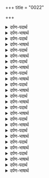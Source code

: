 +++
title = "0022"

+++
<details><summary>दर्पण-पदार्थ</summary>

पद्अर्थ: चारे अगनि = चारों अग्नि (हंस, हेतु, लोभ तथा कोप अग्नि) निर्दयता, मोह, लोभ व क्रोध। प्रगासिआ = खिलता है। अघाइ = पेट भर के, पूरे तौर पे।4।
</details>

<details><summary>दर्पण-भाषार्थ</summary>

अर्थ: हे नानक! गुरु के द्वारा नाम जल प्राप्त कर के (हृदय में) सुलग रहीं चारों अग्नियों को बुझा के (तृष्णा की ओर से) मर जा। (इस तरह) तेरे अंदर (हृदय) कमल खिल जाएगा। (तेरे हृदय में) आत्मिक जीवन देने वाला नाम-जल भर जाएगा। गुरु को मित्र बना, यकीनी तौर पे परमात्मा की हजूरी प्राप्त कर लेगा।4।20।
</details>

<details><summary>दर्पण-पदार्थ</summary>

पद्अर्थ: लै = ले के। बोलि = उचार, स्मरण कर। सच कसवटी = सत्य की कसवटी पर, सदा स्थिर हरि नाम की कसवटी पे। कसवटी = वह वट्टी जिस ऊपर सोने को कस लगाई जाती है जिस पे सोना परखने के लिए रगड़ा जाता है। लाईऐ = लगाया जाता है। तुलीऐ = तुलता है। पूरै तोलि = पूरे तोल से। तुलीऐ पूरै तोलि = पूरे तोल से तुलता है, तोल में पूरा उतरता है। किनै = किसी ने भी। रिद माणक = हृदय मोती। मोलि = मुल्य में।1।
</details>

<details><summary>दर्पण-भाषार्थ</summary>

अर्थ: हे प्यारे! हरि नाम जपो, गुरु की मति ऊपर चल के हरि का स्मरण करो। जब मन नाम जपने की कसवटी पे लगाया जाता है (तब नाम जपने की बरकत के साथ) ये तोल पूरा उतरता है। तब हृदय रूपी माणक अपने मुल्य से अमुल्य हो जाता है, इसका कोई मुल्य नहीं पा सकता।1।
</details>

<details><summary>दर्पण-पदार्थ</summary>

पद्अर्थ: गुर माहि = गुरु में, गुरु के पास। सबदि = शब्द में (जुड़ के)। सलाहि = महिमा करो।1। रहाउ।
</details>

<details><summary>दर्पण-भाषार्थ</summary>

अर्थ: हे भाई! यह कीमती हरि नाम गुरु के पास है। गुरु साधु-संगत में मिलता है। (सो, हे भाई! साधु-संगत में जा के) गुरु के शब्द में जुड़ के दिन रात परमात्मा की महिमा कर।1। रहाउ।
</details>

<details><summary>दर्पण-पदार्थ</summary>

पद्अर्थ: लै = इकट्ठा करके। गुर परगासि = गुरु की दी हुई रौशनी से। जलि = जल से। पाईऐ = डालना। जलि पाईऐ = डाले हुए जल से, अगर जल डाल दें। दासनि दासि = दासों का दास (बना)। जंदारु = अवैड़ा। तरै तरासि = पूरे तौर पर पार हो जाता है।2।
</details>

<details><summary>दर्पण-भाषार्थ</summary>

अर्थ: (हे भाई!) सदा कायम रहने वाली सौदा धन संपत्ति एकत्र कर। यह धन गुरु के बख्शे आत्मिक प्रकाश से प्राप्त होता है। जैसे पानी डालने से आग बुझ जाती है, वैसे ही प्रभु के दासों के दास बनने से तृष्णा (रूपी आग) बुझ जाती है। (जो आदमी नाम धन इकट्ठा करता है) उसका भयानक यमराज भी कुछ बिगाड़ नहीं सकता। इस तरह वह मनुष्य संसार सागर से सही सलामत पार लांघ जाता है।2।
</details>

<details><summary>दर्पण-पदार्थ</summary>

पद्अर्थ: गुरमुखि = जो मनुष्य गुरु के सन्मुख हैं। भावई = अच्छा लगता है, पसंद आता है। भाइ = भाव में, प्रेम में। सच भाइ = सदा स्थिर प्रभु के प्रेम में। पांइ = पाया, इज्जत। गुरि मेलिऐ = अगर गुरु मिला दे। समाइ = समायी, लीनता।3।
</details>

<details><summary>दर्पण-भाषार्थ</summary>

अर्थ: गुरु की राह पर चलने वाले लोगों को झूठा पदार्थ पसंद नहीं आता। (भाव, वे दुनियावी पदार्तों में चित्त नहीं जोड़ते) वे सच्चे प्रभु में जुड़े रहते हैं, वे सदा सदा स्थिर प्रभु के प्यार में जुड़े रहते हैं। (पर) माया में लिप्त मनुष्य को प्रभु कानाम अच्छा नहीं लगता। झूठ में फंसे हुए की इज्जत भी झूठी ही होती है (इज्जत भी चार दिनों की ही होती है)। (पर ये अपने बस की खेल नहीं) जिस को गुरु (प्रभु चरणों में) मिला ले, वे प्रभु में रंगे रहते हैं। उनकी लीनता सदा प्रभु याद में ही रहती है।3।
</details>

<details><summary>दर्पण-पदार्थ</summary>

पद्अर्थ: हीरु = हीरा। घटि घटि = हरेक घट में। गहिर गंभीरु = अथाह प्रभु।4।
</details>

<details><summary>दर्पण-भाषार्थ</summary>

अर्थ: प्रभु का नाम (जो मानों) माणक है, लाल है, रतन है, हीरा है, हरेक मनुष्य के अंदर बसता है। अथाह प्रभु हरेक के शरीर में बिराजमान है। उसका नाम ही सदा स्थिर रहने वाला सौदा है धन है। (पर) हे नानक! जिस मनुष्य पे हीरा प्रभु मेहर करता है उसको उसका नाम गुरु के द्वारा मिलता है।4।21।
</details>

<details><summary>दर्पण-पदार्थ</summary>

पद्अर्थ: भरमै = भ्रमण करने से। भाहि = आग। विझवै = बुझती। देसु दिसंतर = देश देशांतर में। अंतरि = अंदर की। ध्रिग = धिक्कार योग्य। वेसु = भेस, त्याग वाला लिबास। होरु कितै = किसी और जगह।1।
</details>

<details><summary>दर्पण-भाषार्थ</summary>

अर्थ: (गुरु की शरण को छोड़ के) अगर मनुष्य (सन्यासी वेष धारण करके) देशों-देशांतरों में भ्रमण करता फिरे, (जगह-जगह) घूमने से (तृष्णा की) आग बुझ नहीं सकती, अंदर से विकारों की मैल नहीं उतरती। ऐसा जीवन धिक्कार-योग्य ही रहता है। ऐसा वेष फिटकारें ही खाता है। (ये बात पक्की हो जाए कि) सत्गुरू की शिक्षा ग्रहण करने के बिना और किसी स्थान पे प्रमात्मा की भक्ति नहीं हो सकती (और भक्ति के बिना तृष्णा खत्म नहीं होती)।1।
</details>

<details><summary>दर्पण-पदार्थ</summary>

पद्अर्थ: गुरमुखि = गुरु के सन्मुख हो के। निवारि = दूर कर। कहिआ = कहा हुआ वचन। मनि = मन में। हउमै = अहम् में, मैं बड़ा बन जाऊँ, मैं बड़ा बन जाऊँ।1। रहाउ।
</details>

<details><summary>दर्पण-भाषार्थ</summary>

अर्थ: हे मन! गुरु के चरण पड़ के (तृष्णा की) आग दूर कर सकते हैं। जब गुरु का बताया हुआ उपदेश मन में टिक जाए, तो मैं बड़ा हो जाऊँ, मैं बड़ा हो जाऊँ -ये लालच खत्म हो जाता है।1। रहाउ।
</details>

<details><summary>दर्पण-पदार्थ</summary>

पद्अर्थ: माणकु = मोती। नामि = नाम में (जुड़ने से)। पति = इज्जत। मिलि = मिल के। आपु = स्वयं भाव, स्वार्थ। सलल = सलिल, जल, पानी।2।
</details>

<details><summary>दर्पण-भाषार्थ</summary>

अर्थ: परमात्मा के नाम में जुड़ के ये मन बहुमूल्य मोती बन जाता है। इसे (हर जगह) आदर मिलता है। (पर) परमात्मा का नाम साधु-संगत में मिल के ही प्राप्त होता है। गुरु की शरण पड़ने से ही प्रमात्मा (के चरणों में) तवज्जो जुड़ती है। (प्रभु चरणों में तवज्जो जुड़ने से मनुष्य के अंदर से) स्वै-भाव, अहम् भाव दूर हो जाता है, आत्मिक आनंद मिलता है (परमात्मा से मनुष्य इस तरह एकमेक हो जाता है) जैसे पानी से पानी मिल के एक-रूप हो जाता है।2।
</details>

<details><summary>दर्पण-पदार्थ</summary>

पद्अर्थ: जिनि = जिस मनुष्य ने। सु = वह (मनुष्य)। अउगुणि = औगुण में (टिका रह के) आवै जाइ = जन्मता है मरता है। जिसु = जिस मनुष्य को। भेटिओ = मिला। भउजलि = भउजल में, संसार समुंदर में। पचै पचाइ = नित खुआर होता रहता है।3।
</details>

<details><summary>दर्पण-भाषार्थ</summary>

अर्थ: जिस मनुष्य ने परमात्मा का नाम नहीं स्मरण किया, वह विकारी जीवन में रह के मरता-पैदा होता है। जिस मनुष्य को सत्गुरू नहीं मिलावह संसार समुंदर (के विकारों) में ही खुआर होते रहते हैं। (प्रभु की अंश) ये जीवात्माएक बहुमुल्य मोती है, (जो) इस तरह (विकारों में खचित हो के) कौड़ी के बदले ही बर्बाद हो जाता है।3।
</details>

<details><summary>दर्पण-पदार्थ</summary>

पद्अर्थ: रसि = प्रेम से। सुजाण = सिआणे। से = वह लोग। गुर मिलि = गुरु को मिल के। ते = वह (बहुवचन)। धुनि = आवाज, गूँज, लहर। नीसाणु = धौंसा।4।
</details>

<details><summary>दर्पण-भाषार्थ</summary>

अर्थ: जो मनुष्यों को प्रेम के कारण सत्गुरू मिलता है, वह पूरे (बरतन) हैं, वे चतुर सुजान हैं (क्योंकि) गुरु को मिल के ही संसार समुंदर से पार लांघ सकते हैं। प्रभु की हजूरी में इज्जत मिलती है, स्वीकार होते हैं। हे नानक! वे लोग ही उज्जवल-मुख व सुर्ख-रू हैं, जिनके अंदर गुरु का शब्द-बाजा बजता है (भाव, गुरु का शब्द अपना पूरा प्रभाव डाले रखता है), (स्मरण की) लहर उठी रहती है।4।22।
</details>

<details><summary>दर्पण-पदार्थ</summary>

पद्अर्थ: वणजारा = वणज करने वाला, व्यापारी (आम तौर पे वणजारे घूम फिर के गांव-गांव में सौदा बेचते हैं। जीव को वणजारा कहा गया है क्योंकि यहां इसने सदा नहीं बैठे रहना)। वखरु = सौदा। विसाहीऐ = खरीदनी चाहिए। साहु = शाहूकार (जिस ने राशि पूंजी देकर वणजारे भेजे हैं)। सुजाणु = सुजान, सिआने। समालि लैसी = संभाल के लेगा, परख के लेगा।1।
</details>

<details><summary>दर्पण-भाषार्थ</summary>

अर्थ: हे (राम नाम का) व्यापार करने आए जीवो! (नाम का) व्यापार करो, नाम सौदा संभाल लो। वैसा सौदा ही खरीदना चाहिए जो सदा के लिए साथ निभाए। परलोक में बैठा शाहूकार सुजान है वह (हमारे खरीदे हुए) सौदे की पूरी परख करके स्वीकार करेगा।1।
</details>

<details><summary>दर्पण-पदार्थ</summary>

पद्अर्थ: जसु = शोभा। सहु = खसम, प्रभु। पतिआइ = तसल्ली करके।1। रहाउ।
</details>

<details><summary>दर्पण-भाषार्थ</summary>

अर्थ: हे भाई! चित्त लगा के (प्रेम सहित) परमात्मा का नाम जपो। (यहां से अपने साथ) परमात्मा की महिमा का सौदाले के चलो, प्रभु पति खुश हो के देखेगा।1। रहाउ।
</details>